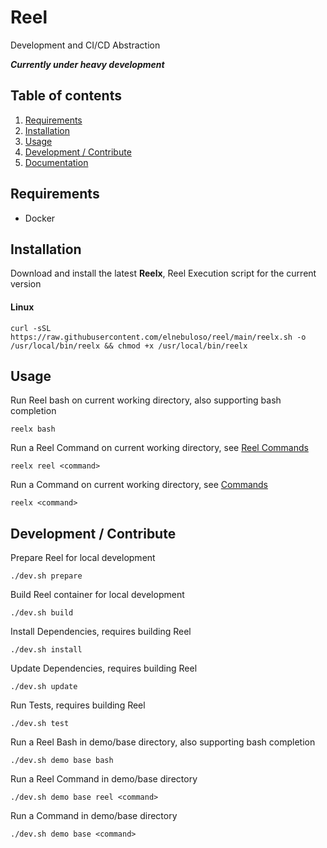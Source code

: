 # Reel

Development and CI/CD Abstraction

***Currently under heavy development***

## Table of contents

1. [Requirements](#requirements)
2. [Installation](#installation)
3. [Usage](#usage)
4. [Development / Contribute](#development--contribute)
5. [Documentation](docs/index.md)

## Requirements

- Docker

## Installation

Download and install the latest **Reelx**, Reel Execution script for the current version

#### Linux

```shell
curl -sSL https://raw.githubusercontent.com/elnebuloso/reel/main/reelx.sh -o /usr/local/bin/reelx && chmod +x /usr/local/bin/reelx
```

## Usage

Run Reel bash on current working directory, also supporting bash completion

```shell
reelx bash
```

Run a Reel Command on current working directory, see [Reel Commands](docs/commands/reel.md)

```shell
reelx reel <command>
```

Run a Command on current working directory, see [Commands](docs/commands.md)

```shell
reelx <command>
```

## Development / Contribute

Prepare Reel for local development

```shell
./dev.sh prepare
```

Build Reel container for local development

```shell
./dev.sh build
```

Install Dependencies, requires building Reel

```shell
./dev.sh install
```

Update Dependencies, requires building Reel

```shell
./dev.sh update
```

Run Tests, requires building Reel

```shell
./dev.sh test
```

Run a Reel Bash in demo/base directory, also supporting bash completion

```shell
./dev.sh demo base bash
```

Run a Reel Command in demo/base directory

```shell
./dev.sh demo base reel <command>
```

Run a Command in demo/base directory

```shell
./dev.sh demo base <command>
```

